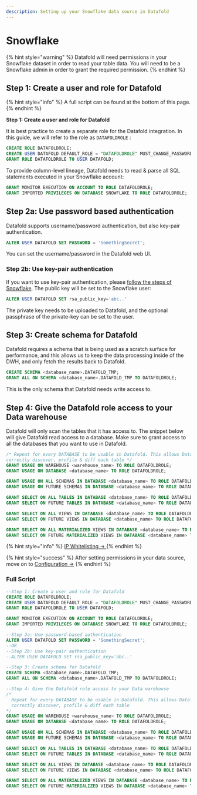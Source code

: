 ```yaml
---
description: Setting up your Snowflake data source in Datafold
---
```


# Snowflake

{% hint style="warning" %}
Datafold will need permissions in your Snowflake dataset in order to read your table data. You will need to be a Snowflake admin in order to grant the required permission.
{% endhint %}

## **Step 1: Create a user and role for Datafold**

{% hint style="info" %}
A full script can be found at the bottom of this page.
{% endhint %}

**Step 1: Create a user and role for Datafold**

It is best practice to create a separate role for the Datafold integration. In this guide, we will refer to the role as `DATAFOLDROLE` :

```sql
CREATE ROLE DATAFOLDROLE;
CREATE USER DATAFOLD DEFAULT_ROLE = "DATAFOLDROLE" MUST_CHANGE_PASSWORD = FALSE;
GRANT ROLE DATAFOLDROLE TO USER DATAFOLD;
```

To provide column-level lineage, Datafold needs to read & parse all SQL statements executed in your Snowflake account:

```sql
GRANT MONITOR EXECUTION ON ACCOUNT TO ROLE DATAFOLDROLE;
GRANT IMPORTED PRIVILEGES ON DATABASE SNOWFLAKE TO ROLE DATAFOLDROLE;
```

## **Step 2a: Use password based authentication**

Datafold supports username/password authentication, but also key-pair authentication.

```sql
ALTER USER DATAFOLD SET PASSWORD = 'SomethingSecret';
```

You can set the username/password in the Datafold web UI.

### **Step 2b: Use key-pair authentication**

If you want to use key-pair authentication, please [follow the steps of Snowflake](https://docs.snowflake.com/en/user-guide/key-pair-auth.html). The public key will be set to the Snowflake user:

```sql
ALTER USER DATAFOLD SET rsa_public_key='abc..'
```

The private key needs to be uploaded to Datafold, and the optional passphrase of the private-key can be set to the user.

## **Step 3: Create schema for Datafold**

Datafold requires a schema that is being used as a scratch surface for performance, and this allows us to keep the data processing inside of the DWH, and only fetch the results back to Datafold.

```sql
CREATE SCHEMA <database_name>.DATAFOLD_TMP;
GRANT ALL ON SCHEMA <database_name>.DATAFOLD_TMP TO DATAFOLDROLE;
```

This is the only schema that Datafold needs write access to.

## **Step 4: Give the Datafold role access to your Data warehouse**

Datafold will only scan the tables that it has access to. The snippet below will give Datafold read access to a database. Make sure to grant access to all the databases that you want to use in Datafold.

```sql
/* Repeat for every DATABASE to be usable in Datafold. This allows Datafold to
correctly discover, profile & diff each table */
GRANT USAGE ON WAREHOUSE <warehouse_name> TO ROLE DATAFOLDROLE;
GRANT USAGE ON DATABASE <database_name> TO ROLE DATAFOLDROLE;

GRANT USAGE ON ALL SCHEMAS IN DATABASE <database_name> TO ROLE DATAFOLDROLE;
GRANT USAGE ON FUTURE SCHEMAS IN DATABASE <database_name> TO ROLE DATAFOLDROLE;

GRANT SELECT ON ALL TABLES IN DATABASE <database_name> TO ROLE DATAFOLDROLE;
GRANT SELECT ON FUTURE TABLES IN DATABASE <database_name> TO ROLE DATAFOLDROLE;

GRANT SELECT ON ALL VIEWS IN DATABASE <database_name> TO ROLE DATAFOLDROLE;
GRANT SELECT ON FUTURE VIEWS IN DATABASE <database_name> TO ROLE DATAFOLDROLE;

GRANT SELECT ON ALL MATERIALIZED VIEWS IN DATABASE <database_name> TO ROLE DATAFOLDROLE;
GRANT SELECT ON FUTURE MATERIALIZED VIEWS IN DATABASE <database_name> TO ROLE DATAFOLDROLE;
```

{% hint style="info" %}
[IP Whitelisting -> ](../../developer/security/network-security.md)
{% endhint %}

{% hint style="success" %}
After setting permissions in your data source, move on to [Configuration ->](../configuration/)
{% endhint %}

### Full Script

```sql
--Step 1: Create a user and role for Datafold
CREATE ROLE DATAFOLDROLE;
CREATE USER DATAFOLD DEFAULT_ROLE = "DATAFOLDROLE" MUST_CHANGE_PASSWORD = FALSE;
GRANT ROLE DATAFOLDROLE TO USER DATAFOLD;

GRANT MONITOR EXECUTION ON ACCOUNT TO ROLE DATAFOLDROLE;
GRANT IMPORTED PRIVILEGES ON DATABASE SNOWFLAKE TO ROLE DATAFOLDROLE;

--Step 2a: Use password-based authentication
ALTER USER DATAFOLD SET PASSWORD = 'SomethingSecret';
--OR
--Step 2b: Use key-pair authentication
--ALTER USER DATAFOLD SET rsa_public_key='abc..'

--Step 3: Create schema for Datafold
CREATE SCHEMA <database_name>.DATAFOLD_TMP;
GRANT ALL ON SCHEMA <database_name>.DATAFOLD_TMP TO DATAFOLDROLE;

--Step 4: Give the Datafold role access to your Data warehouse
/*
  Repeat for every DATABASE to be usable in Datafold. This allows Datafold to
  correctly discover, profile & diff each table
*/
GRANT USAGE ON WAREHOUSE <warehouse_name> TO ROLE DATAFOLDROLE;
GRANT USAGE ON DATABASE <database_name> TO ROLE DATAFOLDROLE;

GRANT USAGE ON ALL SCHEMAS IN DATABASE <database_name> TO ROLE DATAFOLDROLE;
GRANT USAGE ON FUTURE SCHEMAS IN DATABASE <database_name> TO ROLE DATAFOLDROLE;

GRANT SELECT ON ALL TABLES IN DATABASE <database_name> TO ROLE DATAFOLDROLE;
GRANT SELECT ON FUTURE TABLES IN DATABASE <database_name> TO ROLE DATAFOLDROLE;

GRANT SELECT ON ALL VIEWS IN DATABASE <database_name> TO ROLE DATAFOLDROLE;
GRANT SELECT ON FUTURE VIEWS IN DATABASE <database_name> TO ROLE DATAFOLDROLE;

GRANT SELECT ON ALL MATERIALIZED VIEWS IN DATABASE <database_name> TO ROLE DATAFOLDROLE;
GRANT SELECT ON FUTURE MATERIALIZED VIEWS IN DATABASE <database_name> TO ROLE DATAFOLDROLE;
```
